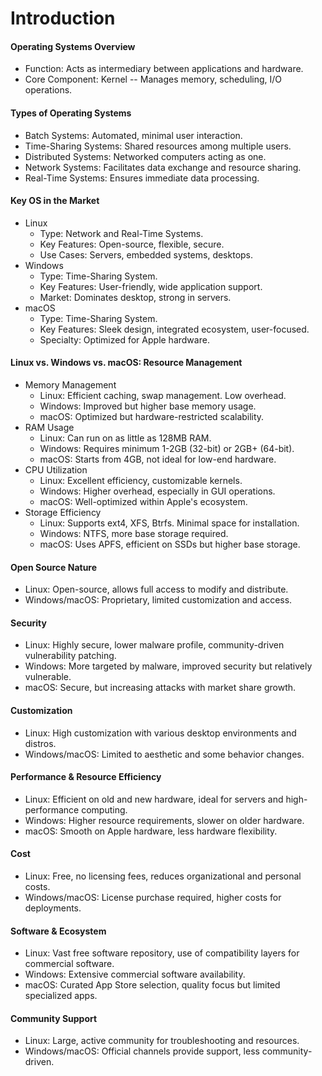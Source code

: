 # **Introduction**


#### Operating Systems Overview

-   Function: Acts as intermediary between applications and hardware.
-   Core Component: Kernel -- Manages memory, scheduling, I/O operations.

#### Types of Operating Systems

-   Batch Systems: Automated, minimal user interaction.
-   Time-Sharing Systems: Shared resources among multiple users.
-   Distributed Systems: Networked computers acting as one.
-   Network Systems: Facilitates data exchange and resource sharing.
-   Real-Time Systems: Ensures immediate data processing.

#### Key OS in the Market

-   Linux
    -   Type: Network and Real-Time Systems.
    -   Key Features: Open-source, flexible, secure.
    -   Use Cases: Servers, embedded systems, desktops.
-   Windows
    -   Type: Time-Sharing System.
    -   Key Features: User-friendly, wide application support.
    -   Market: Dominates desktop, strong in servers.
-   macOS
    -   Type: Time-Sharing System.
    -   Key Features: Sleek design, integrated ecosystem, user-focused.
    -   Specialty: Optimized for Apple hardware.

#### Linux vs. Windows vs. macOS: Resource Management

-   Memory Management
    -   Linux: Efficient caching, swap management. Low overhead.
    -   Windows: Improved but higher base memory usage.
    -   macOS: Optimized but hardware-restricted scalability.
-   RAM Usage
    -   Linux: Can run on as little as 128MB RAM.
    -   Windows: Requires minimum 1-2GB (32-bit) or 2GB+ (64-bit).
    -   macOS: Starts from 4GB, not ideal for low-end hardware.
-   CPU Utilization
    -   Linux: Excellent efficiency, customizable kernels.
    -   Windows: Higher overhead, especially in GUI operations.
    -   macOS: Well-optimized within Apple's ecosystem.
-   Storage Efficiency
    -   Linux: Supports ext4, XFS, Btrfs. Minimal space for installation.
    -   Windows: NTFS, more base storage required.
    -   macOS: Uses APFS, efficient on SSDs but higher base storage.

#### Open Source Nature

-   Linux: Open-source, allows full access to modify and distribute.
-   Windows/macOS: Proprietary, limited customization and access.

#### Security

-   Linux: Highly secure, lower malware profile, community-driven vulnerability patching.
-   Windows: More targeted by malware, improved security but relatively vulnerable.
-   macOS: Secure, but increasing attacks with market share growth.

#### Customization

-   Linux: High customization with various desktop environments and distros.
-   Windows/macOS: Limited to aesthetic and some behavior changes.

#### Performance & Resource Efficiency

-   Linux: Efficient on old and new hardware, ideal for servers and high-performance computing.
-   Windows: Higher resource requirements, slower on older hardware.
-   macOS: Smooth on Apple hardware, less hardware flexibility.

#### Cost

-   Linux: Free, no licensing fees, reduces organizational and personal costs.
-   Windows/macOS: License purchase required, higher costs for deployments.

#### Software & Ecosystem

-   Linux: Vast free software repository, use of compatibility layers for commercial software.
-   Windows: Extensive commercial software availability.
-   macOS: Curated App Store selection, quality focus but limited specialized apps.

#### Community Support

-   Linux: Large, active community for troubleshooting and resources.
-   Windows/macOS: Official channels provide support, less community-driven.